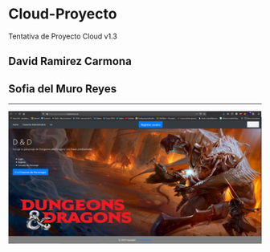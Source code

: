 # Cloud-Proyecto
Tentativa de Proyecto Cloud v1.3

## David Ramirez Carmona 
## Sofia del Muro Reyes 

---

![Screenshot](demo.PNG)
